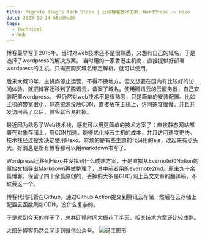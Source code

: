 ```yaml
---
title: Migrate Blog's Tech Stack | 迁移博客技术方案，WordPress -> Hexo
date: 2023-10-14 00:00:00
tags:
  - Technical
  - Web
---
```


博客最早写于2016年。当时对web技术还不是很熟悉，又想有自己的域名，于是选择了wordpress的解决方案。
当时用的一家香港主机商，直接提供好部署wordpress的主机。只需要购买域名绑定解析，就可以使用。

后来大概18年，主机商停止运营，不得不换地方。但又想要在国内有比较好的访问体验，就把博客迁移到了腾讯云，备案了域名。使用腾讯云的云服务器，自己安装配置wordpress。
但仍然对web技术不是很熟悉，只是简单的安装配置。比如主机的带宽很小，静态资源没放CDN，直接放在主机上，访问速度很慢。并且并发访问高了以后，博客就容易挂掉。

最近因为熟悉了Web技术栈，感觉可以用更简单的技术方案了：直接静态网站部署在对象存储上，用CDN加速。能够优化掉云主机的成本，并且访问速度更快。
技术栈经过搜索决定使用Hexo。麻烦的是有些主题的代码用的ejs，改起来有点头大。好消息是所有博客都可以用markdown书写了。

Wordpress迁移到Hexo并没找到什么成熟方案，于是直接从Evernote和Notion的原始文档导出Markdown再做整理了，其中前者用的[evernote2md](https://github.com/wormi4ok/evernote2md)。原来九十余篇博客，保留了四十余篇原创的，丢掉的大多是GDC/网上英文文章的翻译稿，不缺我这一个。

博客代码托管在Github，通过Github Action提交到腾讯云存储，然后在云存储上配置云函数刷新CDN，没什么复杂的。

于是就到今天的样子了，总共迁移时间大概花了半天，相关技术方案还比较成熟。

大部分博客仍然会同步到微信公众号。
![码工图形](/images/qrcode_for_gh_d3dd28fa887d_258.jpg)